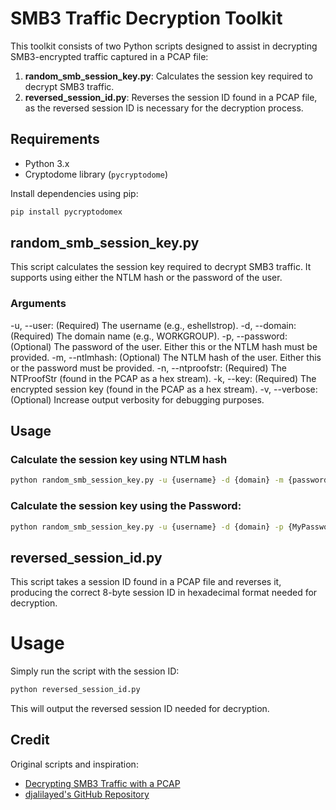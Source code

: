 # SMB3 Traffic Decryption Toolkit

This toolkit consists of two Python scripts designed to assist in decrypting SMB3-encrypted traffic captured in a PCAP file:

1. **random_smb_session_key.py**: Calculates the session key required to decrypt SMB3 traffic.
2. **reversed_session_id.py**: Reverses the session ID found in a PCAP file, as the reversed session ID is necessary for the decryption process.

## Requirements

- Python 3.x
- Cryptodome library (`pycryptodome`)

Install dependencies using pip:

```bash
pip install pycryptodomex
```

## random_smb_session_key.py
This script calculates the session key required to decrypt SMB3 traffic. It supports using either the NTLM hash or the password of the user.

### Arguments
-u, --user: (Required) The username (e.g., eshellstrop).
-d, --domain: (Required) The domain name (e.g., WORKGROUP).
-p, --password: (Optional) The password of the user. Either this or the NTLM hash must be provided.
-m, --ntlmhash: (Optional) The NTLM hash of the user. Either this or the password must be provided.
-n, --ntproofstr: (Required) The NTProofStr (found in the PCAP as a hex stream).
-k, --key: (Required) The encrypted session key (found in the PCAP as a hex stream).
-v, --verbose: (Optional) Increase output verbosity for debugging purposes.

## Usage 
### Calculate the session key using NTLM hash
```bash
python random_smb_session_key.py -u {username} -d {domain} -m {password ntlm hash} -n {ntproofstr key} -k {encrypted session key}

```

### Calculate the session key using the Password:
```bash
python random_smb_session_key.py -u {username} -d {domain} -p {MyPassword123} -n { key} -k {encrypted session key}

```

## reversed_session_id.py
This script takes a session ID found in a PCAP file and reverses it, producing the correct 8-byte session ID in hexadecimal format needed for decryption.

# Usage
Simply run the script with the session ID:

```bash
python reversed_session_id.py 
```
This will output the reversed session ID needed for decryption.

## Credit

Original scripts and inspiration:
- [Decrypting SMB3 Traffic with a PCAP ](https://medium.com/maverislabs/decrypting-smb3-traffic-with-just-a-pcap-absolutely-maybe-712ed23ff6a2) 
- [djalilayed's GitHub Repository](https://github.com/djalilayed/)






